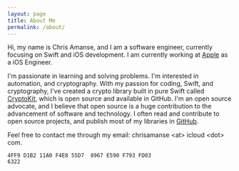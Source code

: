 ```yaml
---
layout: page
title: About Me
permalink: /about/
---
```


Hi, my name is Chris Amanse, and I am a software engineer, currently focusing on Swift and iOS development. I am currently working at [Apple](https://www.apple.com/) as a iOS Engineer.

I'm passionate in learning and solving problems. I'm interested in automation, and cryptography. With my passion for coding, Swift, and cryptography, I've created a crypto library built in pure Swift called [CryptoKit](https://github.com/chrisamanse/CryptoKit), which is open source and available in GitHub. I'm an open source advocate, and I believe that open source is a huge contribution to the advancement of software and technology. I often read and contribute to open source projects, and publish most of my libraries in [GitHub](https://github.com/chrisamanse).

Feel free to contact me through my email: chrisamanse &lt;at&gt; icloud &#60;dot&#62; com.

<code>4FF9 D1B2 11A0 F4E8 55D7<span>&nbsp;&nbsp;</span>8967 E590 F793 FD03 6322</code>
